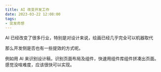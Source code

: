 ```yaml
---
title: AI 改变开发工作
date: 2023-03-22 12:08:00
tags: 
- 突发奇想
---
```

AI 已经改变了很多行业，特别是对设计来说，绘画已经几乎完全可以机器取代

那么开发侧是否也有一些提效的方式呢。

例如用 AI 来识别设计稿，识别页面布局及组件，快速用组件库组件拼凑出页面。 感觉没啥难度，应该很快可以实现。
